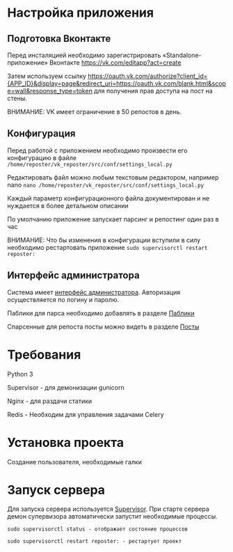 # Настройка приложения

## Подготовка Вконтакте
Перед инсталяцией необходимо зарегистрировать «Standalone-приложение» Вконтакте https://vk.com/editapp?act=create

Затем используем ссылку
https://oauth.vk.com/authorize?client_id={APP_ID}&display=page&redirect_uri=https://oauth.vk.com/blank.html&scope=wall&response_type=token
для получения прав доступа на пост на стены.

ВНИМАНИЕ: VK имеет ограничение в 50 репостов в день.

## Конфигурация
Перед работой с приложением необходимо произвести его конфигурацию в файле
```/home/reposter/vk_reposter/src/conf/settings_local.py```

Редактировать файл можно любым текстовым редактором, например nano
```nano /home/reposter/vk_reposter/src/conf/settings_local.py```

Каждый параметр конфигурационного файла документирован и не нуждается в более детальном описании

По умолчанию приложение запускает парсинг и репостинг один раз в час

ВНИМАНИЕ: Что бы изменения в конфигурации вступили в силу необходимо рестартовать приложение
```sudo supervisorctl restart reposter:```

## Интерфейс администратора
Система имеет [интерфейс администратора](http://grigory.keeper.fvds.ru/).
Авторизация осуществляется по логину и паролю.

Паблики для парса необходимо добавлять в разделе [Паблики](http://grigory.keeper.fvds.ru/reposter/public/)

Спарсенные для репоста посты можно видеть в разделе [Посты](http://grigory.keeper.fvds.ru/reposter/post/)



# Требования
Python 3

Supervisor - для демонизации gunicorn

Nginx - для раздачи статики

Redis - Необходим для управления задачами Celery

# Установка проекта

Создание пользователя, необходимые галки

# Запуск сервера
Для запуска сервера используется [Supervisor](http://supervisord.org/).
При старте сервера демон супервизора автоматически запустит необходимые процессы.

```sudo supervisorctl status - отображает состояние процессов```

```sudo supervisorctl restart reposter: - рестартует проект```

